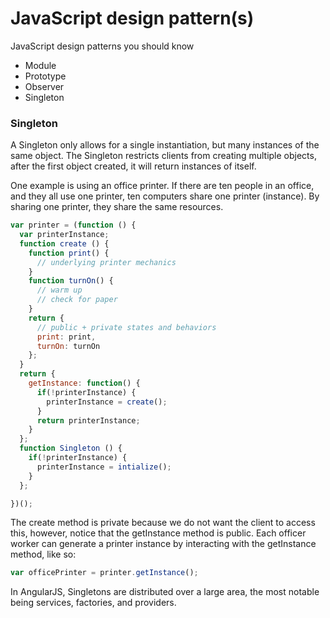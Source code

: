 # JavaScript design pattern(s)

JavaScript design patterns you should know

 * Module
 * Prototype
 * Observer
 * Singleton


### Singleton

A Singleton only allows for a single instantiation, but many instances of the same object. The Singleton restricts clients from creating multiple objects, after the first object created, it will return instances of itself.

One example is using an office printer. If there are ten people in an office, and they all use one printer, ten computers share one printer (instance). By sharing one printer, they share the same resources.

```javascript
var printer = (function () {
  var printerInstance;
  function create () {
    function print() {
      // underlying printer mechanics
    }
    function turnOn() {
      // warm up
      // check for paper
    }
    return {
      // public + private states and behaviors
      print: print,
      turnOn: turnOn
    };
  }
  return {
    getInstance: function() {
      if(!printerInstance) {
        printerInstance = create();
      }
      return printerInstance;
    }
  };
  function Singleton () {
    if(!printerInstance) {
      printerInstance = intialize();
    }
  };

})();
```

The create method is private because we do not want the client to access this, however, notice that the getInstance method is public. Each officer worker can generate a printer instance by interacting with the getInstance method, like so:


```javascript
var officePrinter = printer.getInstance();
```

In AngularJS, Singletons are distributed over a large area, the most notable being services, factories, and providers.
